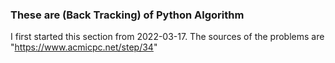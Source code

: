 ### These are (Back Tracking) of Python Algorithm
I first started this section from 2022-03-17.
The sources of the problems are "https://www.acmicpc.net/step/34"